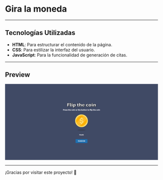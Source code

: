 # Gira la moneda

---

## Tecnologías Utilizadas

- **HTML**: Para estructurar el contenido de la página.
- **CSS**: Para estilizar la interfaz del usuario.
- **JavaScript**: Para la funcionalidad de generación de citas.

---

## Preview

![alt text](resources/preview.PNG)

---

¡Gracias por visitar este proyecto! 🎉